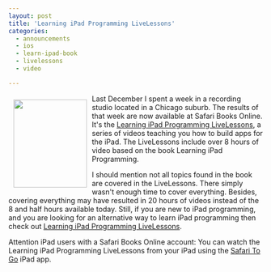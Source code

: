 ```yaml
---
layout: post
title: 'Learning iPad Programming LiveLessons'
categories:
  - announcements
  - ios
  - learn-ipad-book
  - livelessons
  - video

---
```


<a href="http://bit.ly/ipadlivelessons"><img src="http://my.safaribooksonline.com/images/9780132981163/9780132981163_s.jpg" border="0" width="145" height="174" align="left" hspace="10" vspace="10" /></a> Last December I spent a week in a recording studio located in a Chicago suburb. The results of that week are now available at Safari Books Online. It's the <a href="http://bit.ly/ipadlivelessons">Learning iPad Programming LiveLessons</a>, a series of videos teaching you how to build apps for the iPad. The LiveLessons include over 8 hours of video based on the book Learning iPad Programming. 

I should mention not all topics found in the book are covered in the LiveLessons. There simply wasn't enough time to cover everything. Besides, covering everything may have resulted in 20 hours of videos instead of the 8 and half hours available today. Still, if you are new to iPad programming, and you are looking for an alternative way to learn iPad programming then check out <a href="http://bit.ly/ipadlivelessons">Learning iPad Programming LiveLessons</a>.

Attention iPad users with a Safari Books Online account: You can watch the Learning iPad Programming LiveLessons from your iPad using the <a href="http://click.linksynergy.com/fs-bin/click?id=joxFicmfXq8&amp;subid=&amp;offerid=146261.1&amp;type=10&amp;tmpid=3909&amp;RD_PARM1=http%3A%2F%2Fitunes.apple.com%2Fus%2Fapp%2Fsafari-to-go%2Fid385824712%3Fmt%3D8">Safari To Go</a> iPad app.
